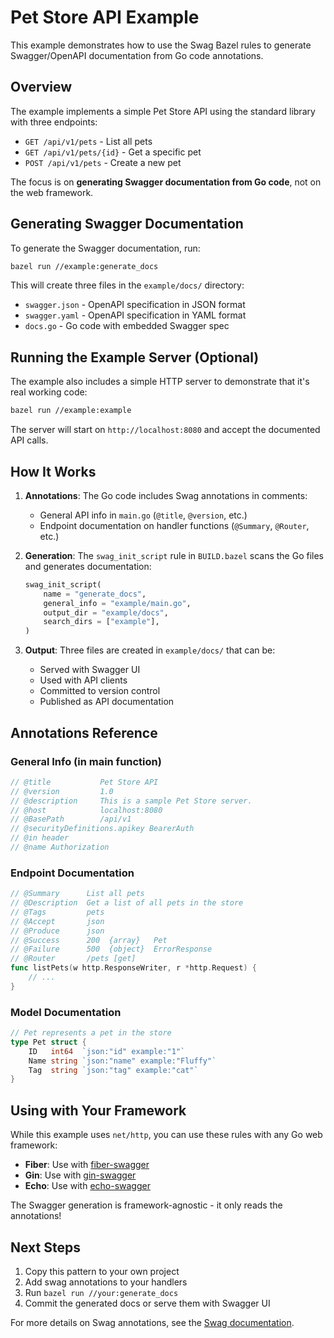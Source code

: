 # Pet Store API Example

This example demonstrates how to use the Swag Bazel rules to generate Swagger/OpenAPI documentation from Go code annotations.

## Overview

The example implements a simple Pet Store API using the standard library with three endpoints:
- `GET /api/v1/pets` - List all pets
- `GET /api/v1/pets/{id}` - Get a specific pet
- `POST /api/v1/pets` - Create a new pet

The focus is on **generating Swagger documentation from Go code**, not on the web framework.

## Generating Swagger Documentation

To generate the Swagger documentation, run:

```bash
bazel run //example:generate_docs
```

This will create three files in the `example/docs/` directory:
- `swagger.json` - OpenAPI specification in JSON format
- `swagger.yaml` - OpenAPI specification in YAML format
- `docs.go` - Go code with embedded Swagger spec

## Running the Example Server (Optional)

The example also includes a simple HTTP server to demonstrate that it's real working code:

```bash
bazel run //example:example
```

The server will start on `http://localhost:8080` and accept the documented API calls.

## How It Works

1. **Annotations**: The Go code includes Swag annotations in comments:
   - General API info in `main.go` (`@title`, `@version`, etc.)
   - Endpoint documentation on handler functions (`@Summary`, `@Router`, etc.)

2. **Generation**: The `swag_init_script` rule in `BUILD.bazel` scans the Go files and generates documentation:
   ```python
   swag_init_script(
       name = "generate_docs",
       general_info = "example/main.go",
       output_dir = "example/docs",
       search_dirs = ["example"],
   )
   ```

3. **Output**: Three files are created in `example/docs/` that can be:
   - Served with Swagger UI
   - Used with API clients
   - Committed to version control
   - Published as API documentation

## Annotations Reference

### General Info (in main function)
```go
// @title           Pet Store API
// @version         1.0
// @description     This is a sample Pet Store server.
// @host            localhost:8080
// @BasePath        /api/v1
// @securityDefinitions.apikey BearerAuth
// @in header
// @name Authorization
```

### Endpoint Documentation
```go
// @Summary      List all pets
// @Description  Get a list of all pets in the store
// @Tags         pets
// @Accept       json
// @Produce      json
// @Success      200  {array}   Pet
// @Failure      500  {object}  ErrorResponse
// @Router       /pets [get]
func listPets(w http.ResponseWriter, r *http.Request) {
    // ...
}
```

### Model Documentation
```go
// Pet represents a pet in the store
type Pet struct {
    ID   int64  `json:"id" example:"1"`
    Name string `json:"name" example:"Fluffy"`
    Tag  string `json:"tag" example:"cat"`
}
```

## Using with Your Framework

While this example uses `net/http`, you can use these rules with any Go web framework:

- **Fiber**: Use with [fiber-swagger](https://github.com/swaggo/fiber-swagger)
- **Gin**: Use with [gin-swagger](https://github.com/swaggo/gin-swagger)
- **Echo**: Use with [echo-swagger](https://github.com/swaggo/echo-swagger)

The Swagger generation is framework-agnostic - it only reads the annotations!

## Next Steps

1. Copy this pattern to your own project
2. Add swag annotations to your handlers
3. Run `bazel run //your:generate_docs`
4. Commit the generated docs or serve them with Swagger UI

For more details on Swag annotations, see the [Swag documentation](https://github.com/swaggo/swag#declarative-comments-format).

